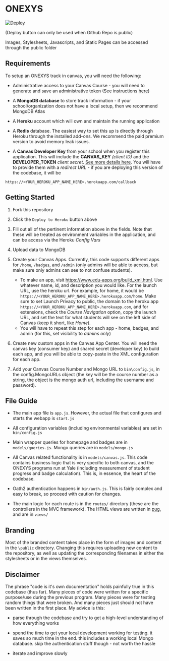 # ONEXYS

[![Deploy](https://www.herokucdn.com/deploy/button.svg)](https://heroku.com/deploy)

(Deploy button can only be used when Github Repo is public)

Images, Stylesheets, Javascripts, and Static Pages can be accessed through the public folder

## Requirements

To setup an ONEXYS track in canvas, you will need the following:

* Administrative access to your Canvas Course - you will need to generate and save an administrative token (See instructions [here](https://community.canvaslms.com/docs/DOC-10806-4214724194))

* A **MongoDB database** to store track information - if your school/organization does not have a local setup, then we recommend MongoDB Atlas

* A **Heroku** account which will own and maintain the running application 

* A **Redis** database. The easiest way to set this up is directly through Heroku through the installed add-ons. We recommend the paid premium version to avoid memory leak issues. 

* A **Canvas Developer Key** from your school when you register this application. This will include the **CANVAS_KEY** *(client ID)* and the **DEVELOPER_TOKEN** *client secret*. [See more details here](https://canvas.instructure.com/doc/api/file.oauth.html). You will have to provide them with a *redirect URL* - if you are deploying this version of the codebase, it will be 
```
https://<YOUR_HEROKU_APP_NAME_HERE>.herokuapp.com/callback
```

## Getting Started

1. Fork this repository

2. Click the `Deploy to Heroku` button above

3. Fill out all of the pertinent information above in the fields. Note that these will be treated as environment variables in the application, and can be access via the Heroku *Config Vars*

4. Upload data to MongoDB

5. Create your Canvas Apps. Currently, this code supports different apps for `/home`, `/badges`, and `/admin` (only admins will be able to access, but make sure only admins can see to not confuse students). 
    * To make an app, visit https://www.edu-apps.org/build_xml.html. Use whatever name, id, and description you would like. For the launch URL, use the heroku url. For example, for home, it would be `https://<YOUR_HEROKU_APP_NAME_HERE>.herokuapp.com/home`. Make sure to set Launch Privacy to public, the domain to the heroku app `https://<YOUR_HEROKU_APP_NAME_HERE>.herokuapp.com`, and for extensions, check the *Course Navigation* option, copy the launch URL, and set the text for what students will see on the left side of Canvas (keep it short, like *Home*). 
    * You will have to repeat this step for each app - home, badges, and admin (for this, set visibility to *admins only*)

6. Create new custom apps in the Canvas App Center. You will need the canvas key (consumer key) and shared secret (developer key) to build each app, and you will be able to copy-paste in the XML configuration for each app.

7. Add your Canvas Course Number and Mongo URL to `bin\config.js`, in the config.MongoURLs object (the key will be the course number as a string, the object is the mongo auth url, including the username and password). 

## File Guide

* The main app file is `app.js`. However, the actual file that configures and starts the webapp is `start.js`

* All configuration variables (including environmental variables) are set in `bin/config.js`

* Main wrapper queries for homepage and badges are in `models/queries.js`. Mongo queries are in `models/mongo.js`

* All Canvas related functionality is in `models/canvas.js`. This code contains business logic that is very specific to both canvas, and the ONEXYS programs run at Yale (including measurement of student progress and badge calculation). This is, in essence, the heart of the codebase. 

* Oath2 authentication happens in `bin/auth.js`. This is fairly complex and easy to break, so proceed with caution for changes.

* The main logic for each route is in the `routes/` directory (these are the controllers in the MVC framework). The HTML views are written in [pug](https://pugjs.org/api/getting-started.html), and are in `views/`


## Branding

Most of the branded content takes place in the form of images and content in the `\public` directory. Changing this requires uploading new content to the repository, as well as updating the corresponding filenames in either the stylesheets or in the views themselves. 

## Disclaimer

The phrase "code is it's own documentation" holds painfully true in this codebase (thus far). Many pieces of code were written for a specific purpose/use during the previous program. Many pieces were for testing random things that were broken. And many pieces just should not have been written in the first place. My advice is this:    
* parse through the codebase and try to get a high-level understanding of how everything works

* spend the time to get your local development working for testing. it saves so much time in the end. this includes a working local Mongo database. skip the authentication stuff though - not worth the hassle

* iterate and improve slowly